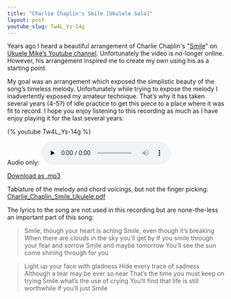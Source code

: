 ```yaml
---
title: "Charlie Chaplin's Smile [Ukulele Solo]"
layout: post
youtube_slug: Tw4L_Ys-14g
---
```


Years ago I heard a beautiful arrangement of Charlie Chaplin's
"<a href="http://en.wikipedia.org/wiki/Smile_(Charlie_Chaplin_song)"
target="_blank">Smile</a>" on <a
href="http://www.youtube.com/user/MusicTeacher2010" target="_blank">Ukuele
Mike&#8217;s Youtube channel</a>. Unfortunately the video is no-longer online.
However, his arrangement inspired me to create my own using his as a starting
point.

My goal was an arrangement which exposed the simplistic beauty of the
song&#8217;s timeless melody. Unfortunately while trying to expose the melody
I inadvertently exposed my amateur technique. That&#8217;s why it has taken
several years (4-5?) of idle practice to get this piece to a place where it was
fit to record. I hope you enjoy listening to this recording as much as I have
enjoy playing it for the last several years:

{% youtube Tw4L_Ys-14g %}

Audio only: <audio id="wp_mep_1"
src="{{ site.url }}/uploads/2012/10/Smile-Ukulele.mp3"
type="audio/mp3"    controls="controls" preload="none"  > </audio>

<a
href="{{ site.url }}/uploads/2012/10/Smile-Ukulele.mp3">Download
as .mp3</a>

Tablature of the melody and chord voicings, but not the finger picking: <a
href='{{ site.url }}/uploads/2012/10/Charlie_Chaplin_Smile_Ukulele.pdf'>Charlie_Chaplin_Smile_Ukulele.pdf</a>

The lyrics to the song are not used in this recording but are none-the-less
an important part of this song:

> Smile, though your heart is aching
> Smile, even though it’s breaking
> When there are clouds in the sky
> you’ll get by
> If you smile through your fear and sorrow
> Smile and maybe tomorrow
> You’ll see the sun come shining through
> for you

> Light up your face with gladness
> Hide every trace of sadness
> Although a tear may be ever so near
> That’s the time you must keep on trying
> Smile what’s the use of crying
> You’ll find that life is still worthwhile
> If you’ll just
> Smile

